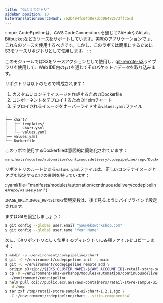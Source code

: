 ```yaml
---
title: "Gitリポジトリ"
sidebar_position: 10
kiteTranslationSourceHash: c62b494fcd4d8e73bd06482e73ffc5cd
---
```


:::note
CodePipelineは、AWS CodeConnectionsを通じてGitHubやGitLab、Bitbucketなどのソースをサポートしています。実際のアプリケーションでは、これらのソースを使用するべきです。しかし、このラボでは簡単にするためにS3をソースリポジトリとして使用します。
:::

このモジュールではS3をソースアクションとして使用し、[git-remote-s3](https://github.com/awslabs/git-remote-s3?tab=readme-ov-file#repo-as-s3-source-for-aws-codepipeline)ライブラリを使用して、Web IDE内の`git`を通じてそのバケットにデータを取り込みます。

リポジトリは以下のもので構成されます：

1. カスタムUIコンテナイメージを作成するためのDockerfile
2. コンポーネントをデプロイするためのHelmチャート
3. デプロイされるイメージをオーバーライドする`values.yaml`ファイル

```text
.
├── chart/
|   ├── templates/
|   ├── Chart.yaml
│   └── values.yaml
|── values.yaml
└── Dockerfile
```

このラボで使用するDockerfileは意図的に簡略化されています：

```file
manifests/modules/automation/continuousdelivery/codepipeline/repo/Dockerfile
```

リポジトリのルートにある`values.yaml`ファイルは、正しいコンテナイメージとタグを設定するだけの役割を持っています：

::yaml{file="manifests/modules/automation/continuousdelivery/codepipeline/repo/values.yaml"}

`IMAGE_URL`と`IMAGE_REPOSITORY`環境変数は、後で見るようにパイプラインで設定されます。

まずはGitを設定しましょう：

```bash
$ git config --global user.email "you@eksworkshop.com"
$ git config --global user.name "Your Name"
```

次に、Gitリポジトリとして使用するディレクトリに各種ファイルをコピーします：

```bash timeout=120
$ mkdir -p ~/environment/codepipeline/chart
$ git -C ~/environment/codepipeline init -b main
$ git -C ~/environment/codepipeline remote add \
  origin s3+zip://${EKS_CLUSTER_NAME}-${AWS_ACCOUNT_ID}-retail-store-sample-ui/my-repo
$ cp -R ~/environment/eks-workshop/modules/automation/continuousdelivery/codepipeline/repo/* \
  ~/environment/codepipeline
$ helm pull oci://public.ecr.aws/aws-containers/retail-store-sample-ui-chart:1.2.1 \
  -d /tmp
$ tar zxf /tmp/retail-store-sample-ui-chart-1.2.1.tgz \
  -C ~/environment/codepipeline/chart --strip-components=1
```
